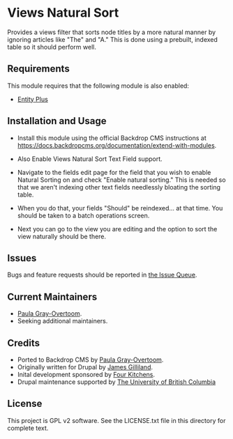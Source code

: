 Views Natural Sort
==================

Provides a views filter that sorts node titles by a more natural manner by ignoring articles like "The" and "A." This is done using a prebuilt, indexed table so it should perform well.

Requirements 
------------

This module requires that the following module is also enabled:

 * [Entity Plus](https://github.com/backdrop-contrib/entity_plus)

Installation and Usage
------------

- Install this module using the official Backdrop CMS instructions at
  https://docs.backdropcms.org/documentation/extend-with-modules.

- Also Enable Views Natural Sort Text Field support.

- Navigate to the fields edit page for the field that you wish to enable Natural Sorting on and check "Enable natural sorting." This is needed so that we aren't indexing other text fields needlessly bloating the sorting table. 
- When you do that, your fields "Should" be reindexed... at that time. You should be taken to a batch operations screen.
- Next you can go to the view you are editing and the option to sort the view naturally should be there. 

Issues 
------

Bugs and feature requests should be reported in [the Issue Queue](https://github.com/backdrop-contrib/foo-project/issues).

Current Maintainers <!-- This section is required. -->
-------------------

- [Paula Gray-Overtoom](https://github.com/pgrayove-mcpl).
- Seeking additional maintainers.

Credits <!-- This section is required. -->
-------

- Ported to Backdrop CMS by [Paula Gray-Overtoom](https://github.com/pgrayove-mcpl).
- Originally written for Drupal by [James Gilliland](https://www.drupal.org/u/neclimdul).
- Inital development sponsored by [Four Kitchens](https://www.drupal.org/four-kitchens).
- Drupal maintenance supported by [The University of British Columbia](https://www.drupal.org/the-university-of-british-columbia)

License
-------

This project is GPL v2 software.
See the LICENSE.txt file in this directory for complete text.

